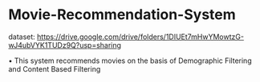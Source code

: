 # Movie-Recommendation-System

dataset:
https://drive.google.com/drive/folders/1DIUEt7mHwYMowtzG-wJ4ubVYK1TUDz9Q?usp=sharing

• This system recommends movies on the basis of Demographic Filtering and Content Based Filtering
